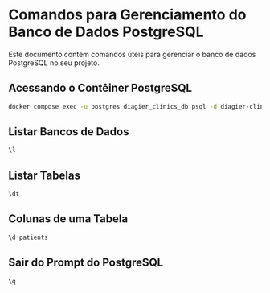 # Comandos para Gerenciamento do Banco de Dados PostgreSQL

Este documento contém comandos úteis para gerenciar o banco de dados PostgreSQL no seu projeto.

## Acessando o Contêiner PostgreSQL

```bash
docker compose exec -u postgres diagier_clinics_db psql -d diagier-clinics
```

## Listar Bancos de Dados

```bash
\l
```

## Listar Tabelas

```bash
\dt
```

## Colunas de uma Tabela

```bash
\d patients
```

## Sair do Prompt do PostgreSQL
```bash
\q
```
